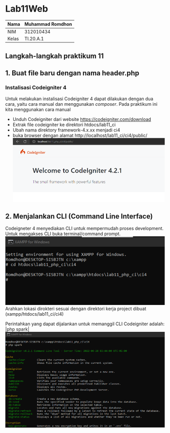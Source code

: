 # Lab11Web
| Nama  | Muhammad Romdhon    |
| ------- | ----------------- |
| NIM   | 312010434          |
| Kelas | TI.20.A.1          |

## Langkah-langkah praktikum 11

## 1. Buat file baru dengan nama header.php
### Instalisasi Codeigniter 4
Untuk melakukan instalisasi Codeigniter 4 dapat dilakukan dengan dua cara, yaitu cara manual dan menggunakan *composer*. Pada praktikum ini kita menggunakan cara manual

* Unduh Codeigniter dari website https://codeigniter.com/download
* Extrak file codeigniter ke direktori htdocs/lab11_ci
* Ubah nama direktory framework-4.x.xx menjadi ci4
* buka browser dengan alamat http://localhost/lab11_ci/ci4/public/
![p](gambar/ss3.png)

## 2. Menjalankan CLI (Command Line Interface)
Codeigneter 4 menyediakan CLI untuk mempermudah proses development. Untuk mengakses CLI buka terminal/command prompt.<br>
![p](gambar/ss1.png)<br>
Arahkan lokasi dirokteri sesuai dengan direktori kerja project dibuat (xampp/htdocs/lab11_ci/ci4)

Perintahkan yang dapat dijalankan untuk memanggil CLI Codeigniter adalah:
|php spark|
![p](gambar/ss2.png)<br>